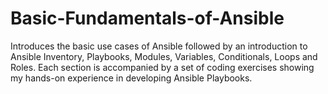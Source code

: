 # Basic-Fundamentals-of-Ansible
Introduces the basic use cases of Ansible followed by an introduction to Ansible Inventory, Playbooks, Modules, Variables, Conditionals, Loops and Roles. Each section is accompanied by a set of coding exercises showing my hands-on experience in developing Ansible Playbooks.

